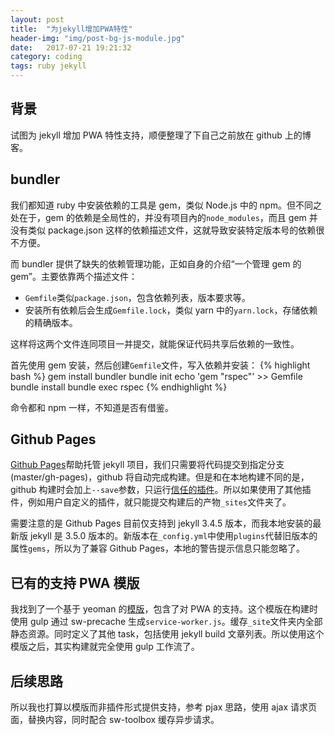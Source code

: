 ```yaml
---
layout: post
title:  "为jekyll增加PWA特性"
header-img: "img/post-bg-js-module.jpg"
date:   2017-07-21 19:21:32
category: coding
tags: ruby jekyll
---
```


## 背景

试图为 jekyll 增加 PWA 特性支持，顺便整理了下自己之前放在 github 上的博客。

## bundler

我们都知道 ruby 中安装依赖的工具是 gem，类似 Node.js 中的 npm。但不同之处在于，gem 的依赖是全局性的，并没有项目內的`node_modules`，而且 gem 并没有类似 package.json 这样的依赖描述文件，这就导致安装特定版本号的依赖很不方便。

而 bundler 提供了缺失的依赖管理功能，正如自身的介绍“一个管理 gem 的 gem”。主要依靠两个描述文件：
* `Gemfile`类似`package.json`，包含依赖列表，版本要求等。
* 安装所有依赖后会生成`Gemfile.lock`，类似 yarn 中的`yarn.lock`，存储依赖的精确版本。

这样将这两个文件连同项目一并提交，就能保证代码共享后依赖的一致性。

首先使用 gem 安装，然后创建`Gemfile`文件，写入依赖并安装：
{% highlight bash %}
gem install bundler
bundle init
echo 'gem "rspec"' >> Gemfile
bundle install
bundle exec rspec
{% endhighlight %}

命令都和 npm 一样，不知道是否有借鉴。

## Github Pages

[Github Pages](https://pages.github.com/)帮助托管 jekyll 项目，我们只需要将代码提交到指定分支(master/gh-pages)，github 将自动完成构建。但是和在本地构建不同的是，github 构建时会加上`--save`参数，只运行[信任的插件](https://pages.github.com/versions/)。所以如果使用了其他插件，例如用户自定义的插件，就只能提交构建后的产物`_sites`文件夹了。

需要注意的是 Github Pages 目前仅支持到 jekyll 3.4.5 版本，而我本地安装的最新版 jekyll 是 3.5.0 版本的。新版本在`_config.yml`中使用`plugins`代替旧版本的属性`gems`，所以为了兼容 Github Pages，本地的警告提示信息只能忽略了。

## 已有的支持 PWA 模版

我找到了一个基于 yeoman 的[模版](https://github.com/nirgn975/generator-jekyll-starter-kit)，包含了对 PWA 的支持。这个模版在构建时使用 gulp 通过 sw-precache 生成`service-worker.js`。缓存`_site`文件夹内全部静态资源。同时定义了其他 task，包括使用 jekyll build 文章列表。所以使用这个模版之后，其实构建就完全使用 gulp 工作流了。

## 后续思路

所以我也打算以模版而非插件形式提供支持，参考 pjax 思路，使用 ajax 请求页面，替换内容，同时配合 sw-toolbox 缓存异步请求。


